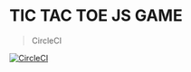 # TIC TAC TOE JS GAME

> CircleCI

[![CircleCI](https://circleci.com/gh/rampage1213/TicTacToeJS/tree/master.svg?style=svg)](https://circleci.com/gh/rampage1213/TicTacToeJS/tree/master)
